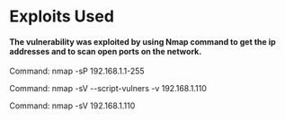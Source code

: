 # Exploits Used 

#### The vulnerability was exploited by using Nmap command to get the ip addresses and to scan open ports on the network. 

Command: nmap -sP 192.168.1.1-255

Command: nmap -sV --script-vulners -v 192.168.1.110

Command: nmap -sV 192.168.1.110


